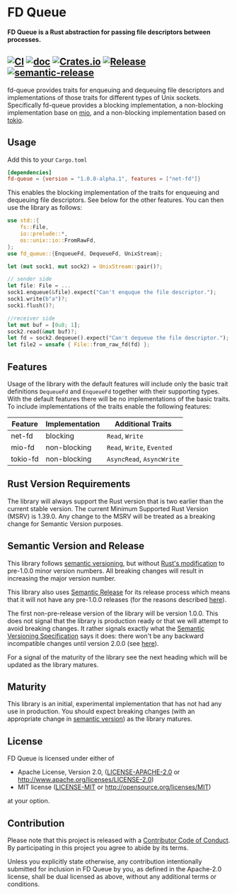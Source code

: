 # FD Queue

**FD Queue is a Rust abstraction for passing file descriptors between processes.**

[![CI](https://github.com/kettleby/fd-queue/workflows/CI/badge.svg)](https://github.com/kettleby/fd-queue/actions?query=workflow%3ACI)
[![doc](https://docs.rs/fd-queue/badge.svg)](https://docs.rs/fd-queue)
[![Crates.io](https://img.shields.io/crates/v/fd-queue)](https://crates.io/crates/fd-queue)
[![Release](https://img.shields.io/github/v/release/kettleby/fd-queue?include_prereleases&sort=semver)](https://github.com/kettleby/fd-queue/releases)
[![semantic-release](https://img.shields.io/badge/%20%20%F0%9F%93%A6%F0%9F%9A%80-semantic--release-e10079.svg)](https://github.com/semantic-release/semantic-release)
---

fd-queue provides traits for enqueuing and dequeuing file descriptors and
implementations of those traits for different types of Unix sockets.
Specifically fd-queue provides a blocking implementation, a non-blocking
implementation base on [mio], and a non-blocking implementation based on
[tokio].

[mio]: https://crates.io/crates/mio
[tokio]: https://crates.io/crates/tokio

## Usage

Add this to your `Cargo.toml`

```toml
[dependencies]
fd-queue = {version = "1.0.0-alpha.1", features = ["net-fd"]}
```

This enables the blocking implementation of the traits for enqueuing and
dequeuing file descriptors. See below for the other features. You can then
use the library as follows:

```rust
use std::{
    fs::File,
    io::prelude::*,
    os::unix::io::FromRawFd,
};
use fd_queue::{EnqueueFd, DequeueFd, UnixStream};

let (mut sock1, mut sock2) = UnixStream::pair()?;

// sender side
let file: File = ...
sock1.enqueue(&file).expect("Can't enquque the file descriptor.");
sock1.write(b"a")?;
sock1.flush()?;

//receiver side
let mut buf = [0u8; 1];
sock2.read(&mut buf)?;
let fd = sock2.dequeue().expect("Can't dequeue the file descriptor.");
let file2 = unsafe { File::from_raw_fd(fd) };
```

## Features
Usage of the library with the default features will include only the basic
trait definitions `DequeueFd` and `EnqueueFd` together with their supporting
types. With the default features there will be no implementations of the basic
traits. To include implementations of the traits enable the following features:

| Feature  | Implementation | Additional Traits          |
|----------|----------------|----------------------------|
| net-fd   | blocking       | `Read`, `Write`            |
| mio-fd   | non-blocking   | `Read`, `Write`, `Evented` |
| tokio-fd | non-blocking   | `AsyncRead`, `AsyncWrite`  |

## Rust Version Requirements
The library will always support the Rust version that is two earlier
than the current stable version. The current Minimum Supported Rust
Version (MSRV) is 1.39.0. Any change to the MSRV will be treated as a
breaking change for Semantic Version purposes.

## Semantic Version and Release
This library follows [semantic versioning][semver], but without [Rust's
modification][rust-semver] to pre-1.0.0 minor version numbers. All
breaking changes will result in increasing the major version number.

This library also uses [Semantic Release][semrel] for its release process
which means that it will not have any pre-1.0.0 releases (for the reasons
described [here][no-pre-1.0.0]).

The first non-pre-release version of the library will be version 1.0.0. This
does not signal that the library is production ready or that we will attempt
to avoid breaking changes. It rather signals exactly what the [Semantic Versioning
Specification][semver] says it does: there won't be any backward incompatible
changes until version 2.0.0 (see [here][semver-8]).

For a signal of the maturity of the library see the next heading which will be
updated as the library matures.

[no-pre-1.0.0]: https://semantic-release.gitbook.io/semantic-release/support/faq#can-i-set-the-initial-release-version-of-my-package-to-0-0-1
[rust-semver]: https://doc.rust-lang.org/cargo/reference/manifest.html#the-version-field
[semrel]: https://semantic-release.gitbook.io/semantic-release/
[semver]: https://semver.org/
[semver-8]: https://semver.org/#spec-item-8

## Maturity
This library is an initial, experimental implementation that has not had any
use in production. You should expect breaking changes (with an appropriate change
in [semantic version][semver]) as the library matures.

## License

FD Queue is licensed under either of

 * Apache License, Version 2.0, ([LICENSE-APACHE-2.0](LICENSE-APACHE-2.0) or
   http://www.apache.org/licenses/LICENSE-2.0)
 * MIT license ([LICENSE-MIT](LICENSE-MIT) or
   http://opensource.org/licenses/MIT)

at your option.

## Contribution

Please note that this project is released with a [Contributor Code of
Conduct][code-of-conduct].  By participating in this project you agree to abide
by its terms.

Unless you explicitly state otherwise, any contribution intentionally submitted
for inclusion in FD Queue by you, as defined in the Apache-2.0 license, shall be
dual licensed as above, without any additional terms or conditions.

[code-of-conduct]: CODE_OF_CONDUCT.md
